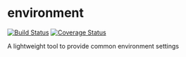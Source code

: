 # environment
[![Build Status](https://travis-ci.org/ezzygemini/ezzy-environment.svg?branch=master)](https://travis-ci.org/ezzygemini/ezzy-environment)
[![Coverage Status](https://coveralls.io/repos/github/ezzygemini/ezzy-environment/badge.svg?branch=master)](https://coveralls.io/github/ezzygemini/ezzy-environment?branch=master)

A lightweight tool to provide common environment settings

